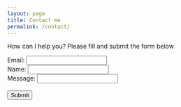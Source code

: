 ```yaml
---
layout: page
title: Contact me
permalink: /contact/
---
```


How can I help you? Please fill and submit the form below

<form accept-charset="UTF-8" action="https://formkeep.com/f/51c69791334a" method="POST">
  <label for="email">Email: </label> <input type="email" name="email" required><br>
  <label for="name">Name: <input type="text" name="name"><br>
  <label for="message">Message: <input type="textarea" rows="5" cols="60"name="message"><br>
  <input type="hidden" name="utf8" value="✓"><br>
  <button type="submit">Submit</button>
</form>

